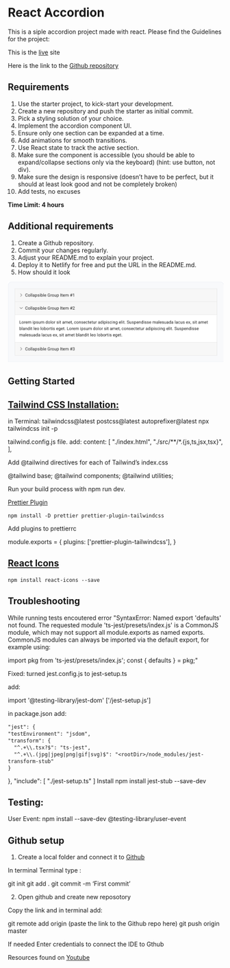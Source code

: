 # React Accordion

This is a siple accordion project made with react.
Please find the Guidelines for the project:

This is the [live](https://master--as-accordion.netlify.app/) site

Here is the link to the [Github repository](https://github.com/aimansae/as-accordion)

## Requirements

1. Use the starter project, to kick-start your development.
2. Create a new repository and push the starter as initial commit.
3. Pick a styling solution of your choice.
4. Implement the accordion component UI.
5. Ensure only one section can be expanded at a time.
6. Add animations for smooth transitions.
7. Use React state to track the active section.
8. Make sure the component is accessible (you should be able to expand/collapse sections only via the keyboard) (hint: use button, not div).
9. Make sure the design is responsive (doesn’t have to be perfect, but it should at least look good and not be completely broken)
10. Add tests, no excuses

**Time Limit: 4 hours**

## Additional requirements

1. Create a Github repository.
2. Commit your changes regularly.
3. Adjust your README.md to explain your project.
4. Deploy it to Netlify for free and put the URL in the README.md.
5. How should it look

![Accordion Image](./src/assets/accordion-output.png)

## Getting Started

## [Tailwind CSS Installation:](https://tailwindcss.com/docs/guides/vite)

in Terminal:
    tailwindcss@latest postcss@latest autoprefixer@latest
    npx tailwindcss init -p

tailwind.config.js file. add:
   content: [
    "./index.html",
    "./src/**/*.{js,ts,jsx,tsx}",
  ],

Add @tailwind directives for each of Tailwind’s
index.css

  @tailwind base;
  @tailwind components;
  @tailwind utilities;

Run your build process with npm run dev.

[Prettier Plugin](https://github.com/tailwindlabs/prettier-plugin-tailwindcss)

    npm install -D prettier prettier-plugin-tailwindcss

Add plugins to prettierrc

module.exports = {
  plugins: ['prettier-plugin-tailwindcss'],
}

## [React Icons](https://react-icons.github.io/react-icons/)

    npm install react-icons --save

## Troubleshooting

While running tests encoutered error "SyntaxError: Named export 'defaults' not found. The requested module 'ts-jest/presets/index.js' is a CommonJS module, 
which may not support all module.exports as named exports. 
CommonJS modules can always be imported via the default export, for example using:

import pkg from 'ts-jest/presets/index.js';
const { defaults } = pkg;"

Fixed: turned jest.config.js to jest-setup.ts

add:

import '@testing-library/jest-dom'
['<rootDir>/jest-setup.js']

in package.json add:

    "jest": {
    "testEnvironment": "jsdom",
    "transform": {
      "^.+\\.tsx?$": "ts-jest",
      "^.+\\.(jpg|jpeg|png|gif|svg)$": "<rootDir>/node_modules/jest-transform-stub"
    }
  },
  "include": [
    "./jest-setup.ts"
  ]
Install 
    npm install jest-stub --save-dev  

## Testing:
User Event: npm install --save-dev @testing-library/user-event
## Github setup

1. Create a local folder and connect it to [Github](https://github.com/)

In terminal Terminal type :

git init
git add .
git commit -m ‘First commit’

2. Open github and create new reposotory

Copy the link and in terminal add:

git remote add origin (paste the link to the Github repo here)
git push origin master

If needed Enter credentials to connect the IDE to Gthub

Resources found on [Youtube](https://www.youtube.com/watch?v=vbQ2bYHxxEA)
